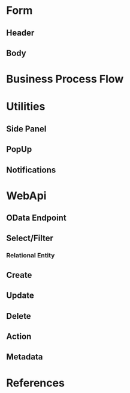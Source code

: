 # Form

## Header

## Body

# Business Process Flow

# Utilities

## Side Panel

## PopUp

## Notifications

# WebApi

## OData Endpoint

## Select/Filter

### Relational Entity

## Create

## Update

## Delete

## Action

## Metadata

# References

